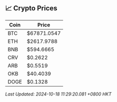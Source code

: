 ## 📈 Crypto Prices

| Coin | Price |
| ---- | ----- |
| BTC | $67871.0547 |
| ETH | $2617.9788 |
| BNB | $594.6665 |
| CRV | $0.2622 |
| ARB | $0.5519 |
| OKB | $40.4039 |
| DOGE | $0.1328 |

_Last Updated: 2024-10-18 11:29:20.081 +0800 HKT_